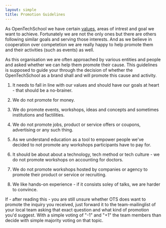 ```yaml
---
layout: simple
title: Promotion Guidelines
---
```


As OpenTechSchool we have certain [values](/values.html), areas of intrest and goal we want to achieve. Fortunately we are not the only ones but there are others following similar goals and serving those interests. And as we believe in cooperation over competetion we are really happy to help promote them and their activities (such as events) as well.

As this organisation we are often approached by various entities and people and asked whether we can help them promote their cause. This guidelines is supposed to guide your through the decision of whether the OpenTechSchool as a brand shall and will promote this cause and activity.

1. It needs to fall in line with our values and should have our goals at heart - that should be a no-brainer.

2. We do not promote for money.

3. We do promote events, workshops, ideas and concepts and sometimes institutions and factilities.

4. We do not promote jobs, product or service offers or coupons, advertising or any such thing.

4. As we understand education as a tool to empower people we've decided to not promote any workshops participants have to pay for.
 
5. It should be about about a technology, tech method or tech culture - we do not promote workshops on accounting for doctors.

6. We do not promote workshops hosted by companies or agency to promote their product or service or recruiting.

7. We like hands-on experience - if it consists soley of talks, we are harder to convince.

If - after reading this - you are still unsure whether OTS does want to promote the inquiry you received, just forward it to the team-mailinglist of your local team asking that exact question and what kind of promotion you'd suggest. With a simple voting of "-1" and "+1" the team members than decide with simple majority voting on that topic.
